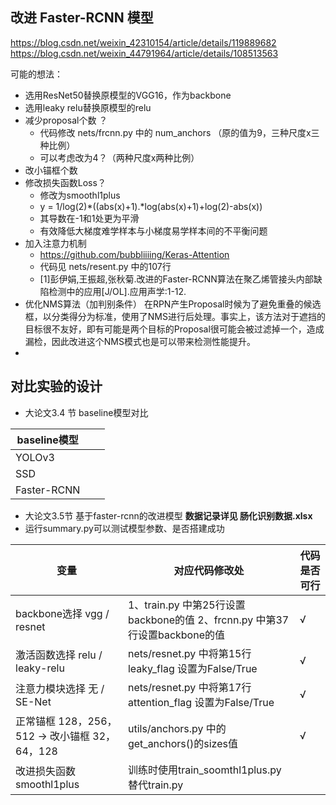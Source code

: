 ## 改进 Faster-RCNN 模型

https://blog.csdn.net/weixin_42310154/article/details/119889682
https://blog.csdn.net/weixin_44791964/article/details/108513563

可能的想法：
* 选用ResNet50替换原模型的VGG16，作为backbone
* 选用leaky relu替换原模型的relu
* 减少proposal个数 ？
  * 代码修改 nets/frcnn.py 中的 num_anchors （原的值为9，三种尺度x三种比例） 
  * 可以考虑改为4？（两种尺度x两种比例）
* 改小锚框个数
* 修改损失函数Loss？
  * 修改为smoothl1plus
  * y = 1/log(2)*((abs(x)+1).*log(abs(x)+1)+log(2)-abs(x))
  * 其导数在-1和1处更为平滑
  * 有效降低大梯度难学样本与小梯度易学样本间的不平衡问题
* 加入注意力机制  
  * https://github.com/bubbliiiing/Keras-Attention
  * 代码见 nets/resent.py 中的107行
  * [1]彭伊娟,王振超,张秋菊.改进的Faster-RCNN算法在聚乙烯管接头内部缺陷检测中的应用[J/OL].应用声学:1-12.
* 优化NMS算法（加判别条件）
  在RPN产生Proposal时候为了避免重叠的候选框，以分类得分为标准，使用了NMS进行后处理。事实上，该方法对于遮挡的目标很不友好，即有可能是两个目标的Proposal很可能会被过滤掉一个，造成漏检，因此改进这个NMS模式也是可以带来检测性能提升。
* 	

## 对比实验的设计
* 大论文3.4 节 baseline模型对比
  
|  baseline模型   |   |   |
|  ----  | ----  | ---- | 
|  YOLOv3   |   |   |
|  SSD   |   |   |
|  Faster-RCNN   |   |   |


* 大论文3.5节 基于faster-rcnn的改进模型
**数据记录详见 肠化识别数据.xlsx**
* 运行summary.py可以测试模型参数、是否搭建成功

|  变量   | 对应代码修改处  | 代码是否可行  |
|  ----  | ----  | ---- | 
|  backbone选择 vgg / resnet  | 1、train.py 中第25行设置backbone的值 2、frcnn.py 中第37行设置backbone的值  | √ | 
|  激活函数选择 relu / leaky-relu  | nets/resnet.py 中将第15行 leaky_flag 设置为False/True  | √ | 
|  注意力模块选择 无 / SE-Net  | nets/resnet.py 中将第17行 attention_flag 设置为False/True | √ | 
|  正常锚框 128，256，512 -> 改小锚框 32，64，128  | utils/anchors.py 中的 get_anchors()的sizes值  | √ | 
|  改进损失函数smoothl1plus  | 训练时使用train_soomthl1plus.py 替代train.py  |  | 

